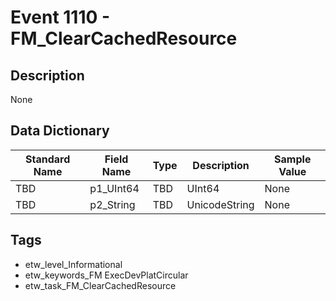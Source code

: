 # Event 1110 - FM_ClearCachedResource

## Description
None

## Data Dictionary
|Standard Name|Field Name|Type|Description|Sample Value|
|---|---|---|---|---|
|TBD|p1_UInt64|TBD|UInt64|None|None|
|TBD|p2_String|TBD|UnicodeString|None|None|

## Tags
* etw_level_Informational
* etw_keywords_FM ExecDevPlatCircular
* etw_task_FM_ClearCachedResource